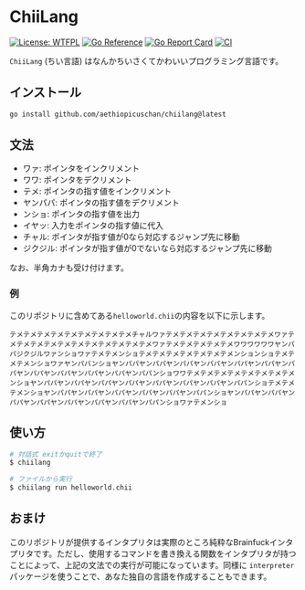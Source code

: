 # ChiiLang

[![License: WTFPL](https://img.shields.io/badge/License-WTFPL-brightgreen?style=flat-square)](/LICENSE)
[![Go Reference](https://pkg.go.dev/badge/github.com/aethiopicuschan/chiilang.svg)](https://pkg.go.dev/github.com/aethiopicuschan/chiilang)
[![Go Report Card](https://goreportcard.com/badge/github.com/aethiopicuschan/chiilang)](https://goreportcard.com/report/github.com/aethiopicuschan/chiilang)
[![CI](https://github.com/aethiopicuschan/chiilang/actions/workflows/ci.yaml/badge.svg)](https://github.com/aethiopicuschan/chiilang/actions/workflows/ci.yaml)

`ChiiLang` (ちい言語) はなんかちいさくてかわいいプログラミング言語です。

## インストール

```sh
go install github.com/aethiopicuschan/chiilang@latest
```

## 文法

- ワァ: ポインタをインクリメント
- ワワ: ポインタをデクリメント
- テメ: ポインタの指す値をインクリメント
- ヤンパパ: ポインタの指す値をデクリメント
- ンショ: ポインタの指す値を出力
- イヤッ: 入力をポインタの指す値に代入
- チャル: ポインタが指す値が0なら対応するジャンプ先に移動
- ジクジル: ポインタが指す値が0でないなら対応するジャンプ先に移動

なお、半角カナも受け付けます。

### 例

このリポジトリに含めてある`helloworld.chii`の内容を以下に示します。

```chii
テメテメテメテメテメテメテメテメテメチャルワァテメテメテメテメテメテメテメテメワァテメテメテメテメテメテメテメテメテメテメテメワァテメテメテメテメテメワワワワワワヤンパパジクジルワァンショワァテメテメンショテメテメテメテメテメテメテメンションショテメテメテメンショワァヤンパパンショヤンパパヤンパパヤンパパヤンパパヤンパパヤンパパヤンパパヤンパパヤンパパヤンパパヤンパパヤンパパンショワワテメテメテメテメテメテメテメテメンショヤンパパヤンパパヤンパパヤンパパヤンパパヤンパパヤンパパヤンパパンショテメテメテメンショヤンパパヤンパパヤンパパヤンパパヤンパパヤンパパンショヤンパパヤンパパヤンパパヤンパパヤンパパヤンパパヤンパパヤンパパンショワァテメンショ
```

## 使い方

```sh
# 対話式 exitかquitで終了
$ chiilang

# ファイルから実行
$ chiilang run helloworld.chii
```

## おまけ

このリポジトリが提供するインタプリタは実際のところ純粋なBrainfuckインタプリタです。ただし、使用するコマンドを書き換える関数をインタプリタが持つことによって、上記の文法での実行が可能になっています。同様に `interpreter` パッケージを使うことで、あなた独自の言語を作成することもできます。
